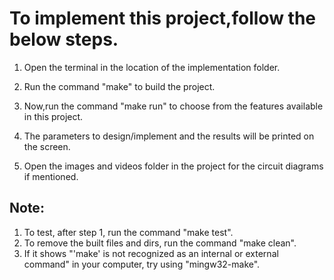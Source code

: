# To implement this project,follow the below steps.

1. Open the terminal in the location of the implementation  folder.

2. Run the command "make" to build the project.

3. Now,run the command "make run" to choose from the features available in this project.

4. The parameters to design/implement and the results will be printed on the screen.

5. Open the images and videos folder in the project for the circuit diagrams if mentioned.


## Note: 

1. To test, after step 1, run the command "make test".
2. To remove the built files and dirs, run the command "make clean".
3. If it shows "'make' is not recognized as an internal or external command" in your computer, try using "mingw32-make".
